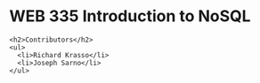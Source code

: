 <!DOCTYPE html>
<html lang="en">
  <head>
    <meta charset="UTF-8">
    <meta name="viewport" content="width=device-width, initial-scale=1.0">
    <title>WEB 335 Introduction to NoSQL</title>
  </head>
  <body>
    <h1>WEB 335 Introduction to NoSQL</h1>
    
    <h2>Contributors</h2>
    <ul>
      <li>Richard Krasso</li>
      <li>Joseph Sarno</li>
    </ul>
  </body>
</html>
